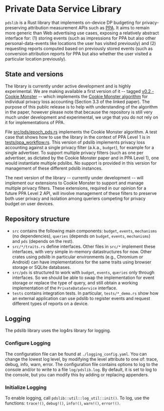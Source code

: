 # Private Data Service Library

`pdslib` is a Rust library that implements on-device DP budgeting for privacy-preserving attribution measurement APIs such as [PPA](https://w3c.github.io/ppa/). It aims to remain more generic than Web advertising use cases, exposing a relatively abstract interface for: (1) storing events (such as impressions for PPA but also other personal-data-events like locations the user has visited previously) and (2) requesting reports computed based on previously stored events (such as conversion attribution reports for PPA but also whether the user visited a particular location previously).

## State and versions

The library is currently under active development and is highly experimental. We are making available a first version of it -- tagged [v0.2 - Cookie Monster](https://github.com/columbia/pdslib/tree/19eee219404e90b8529138137e3f8430f06a78ee) -- which implements the [Cookie Monster algorithm](https://arxiv.org/abs/2405.16719) for individual privacy loss accounting (Section 3.3 of the linked paper). The purpose of this public release is to help with understanding of the algorithm in the paper, however please note that because the repository is still very much under development and experimental, we urge that you do not rely on it for implementations of PPA.

File [src/pds/epoch_pds.rs](https://github.com/columbia/pdslib/blob/19eee219404e90b8529138137e3f8430f06a78ee/src/pds/epoch_pds.rs) implements the Cookie Monster algorithm. A test case that shows how to use the library in the context of PPA Level 1 is in [tests/ppa_workflow.rs](https://github.com/columbia/pdslib/blob/19eee219404e90b8529138137e3f8430f06a78ee/tests/ppa_workflow.rs). This version of pdslib implements privacy loss accounting against a single privacy filter (a.k.a., `budget`), for example for a single advertiser. To support multiple privacy filters (such as one per advertiser, as dictated by the Cookie Monster paper and in PPA Level 1), one would instantiate multiple pdslibs. No support is provided in this version for management of these different pdslib instances. 

The next version of the library -- currently under development -- will implement our extensions to Cookie Monster to support and manage multiple privacy filters. These extensions, required in our opinion for a future PPA Level 2 API, will involve management of these filters to preserve both user privacy and isolation among queriers competing for privacy budget on user devices.

## Repository structure
- `src` contains the following main components: `budget`, `events`, `mechanisms` (no dependencies), `queries` (depends on `budget`, `events`, `mechanisms`) and `pds` (depends on the rest).
- `src/*/traits.rs` define interfaces. Other files in `src/*` implement these interfaces, with very simple in-memory datastructures for now. Other crates using pdslib in particular environments (e.g., Chromium or Android) can have implementations for the same traits using browser storage or SQLite databases.
- `src/pds` is structured to work with  `budget`, `events`, `queries` only through interfaces. So we should be able to swap the implementation for event storage or replace the type of query, and still obtain a working implementation of the `PrivateDataService` interface.
- `tests` contains integration tests. In particular, `tests/*_demo.rs` show how an external application can use pdslib to register events and request different types of reports on a device. 

## Logging
The pdslib library uses the log4rs library for logging.

### Configure Logging
The configuration file can be found at `./logging_config.yaml`. You can change the lowest log level, by modifying the level attribute to one of: trace, debug, info, warn, error. The configuration file contains options to log to the console and/or to write to a file `log/pdslib.log`. By default, it is set to log to the console, but you can modify this by adding or replacing appenders.

### Initialize Logging
To enable logging, call `pdslib::util::log_util::init()`. To log, use the functions: `trace!()`, `debug!()`, `info!()`, `warn!()`, `error!()`.
